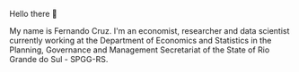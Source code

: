 Hello there 👋

My name is Fernando Cruz. I'm an economist, researcher and data scientist currently working at the Department of Economics and Statistics in the Planning, Governance and Management Secretariat of the State of Rio Grande do Sul - SPGG-RS.

<!---
My main topics of interest are macroeconomics, time series analysis, econometrics, finance, public policies and the development of tools that 👀
- 🌱 I’m currently learning ...
- 💞️ I’m looking to collaborate on ...
- 📫 How to reach me ...
--->

<!---
fernandoilcruz/fernandoilcruz is a ✨ special ✨ repository because its `README.md` (this file) appears on your GitHub profile.
You can click the Preview link to take a look at your changes.
--->
